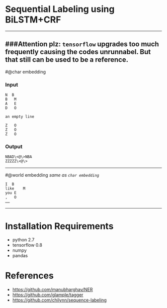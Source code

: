 # Sequential Labeling using BiLSTM+CRF

---
###Attention plz: `tensorflow` upgrades too much frequently causing the codes unrunnabel. But that still can be used to be a reference.
---
#@char embedding
### Input

```
N  B
B	M
A	E
D	O

an empty line

Z	O
Z	O
Z	O
```
### Output
```
NBAD\<@\>NBA
ZZZZZ\<@\>
```
---
#@world embedding
*same as `char embedding`*
```
I  B
like	M
you	E
,	O
……

```
---

# Installation Requirements
- python 2.7
- tensorflow 0.8
- numpy
- pandas

# References
- https://github.com/manubharghav/NER
- https://github.com/glample/tagger
- https://github.com/chilynn/sequence-labeling